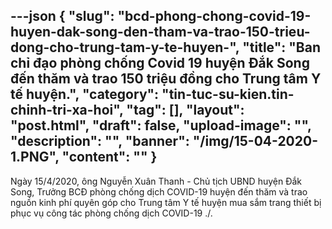---json
{
    "slug": "bcd-phong-chong-covid-19-huyen-dak-song-den-tham-va-trao-150-trieu-dong-cho-trung-tam-y-te-huyen-",
    "title": "Ban chỉ đạo phòng chống Covid 19 huyện Đắk Song đến thăm và trao 150 triệu đồng cho Trung tâm Y tế huyện.",
    "category": "tin-tuc-su-kien.tin-chinh-tri-xa-hoi",
    "tag": [],
    "layout": "post.html",
    "draft": false,
    "upload-image": "",
    "description": "",
    "banner": "/img/15-04-2020-1.PNG",
    "__content__": ""
}
---
<p>Ng&agrave;y 15/4/2020, &ocirc;ng Nguyễn Xu&acirc;n Thanh - Chủ tịch UBND huyện Đắk Song, Trưởng BCĐ ph&ograve;ng chống dịch COVID-19 huyện đến thăm v&agrave; trao nguồn kinh ph&iacute; quy&ecirc;n g&oacute;p cho Trung t&acirc;m Y tế huyện mua sắm trang thiết bị phục vụ c&ocirc;ng t&aacute;c ph&ograve;ng chống dịch COVID-19 ./.</p>
